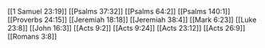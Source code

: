 [[1 Samuel 23:19]]
[[Psalms 37:32]]
[[Psalms 64:2]]
[[Psalms 140:1]]
[[Proverbs 24:15]]
[[Jeremiah 18:18]]
[[Jeremiah 38:4]]
[[Mark 6:23]]
[[Luke 23:8]]
[[John 16:3]]
[[Acts 9:2]]
[[Acts 9:24]]
[[Acts 23:12]]
[[Acts 26:9]]
[[Romans 3:8]]
